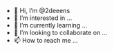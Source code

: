 - 👋 Hi, I’m @2deeens
- 👀 I’m interested in ...
- 🌱 I’m currently learning ...
- 💞️ I’m looking to collaborate on ...
- 📫 How to reach me ...

<!---
2deeens/2deeens is a ✨ special ✨ repository because its `README.md` (this file) appears on your GitHub profile.
You can click the Preview link to take a look at your changes.
--->
